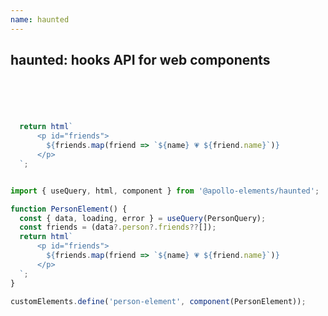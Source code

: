 ```yaml
---
name: haunted
---
```


## haunted: hooks API for web components

<div class="progressive">

```typescript





  return html`
      <p id="friends">
        ${friends.map(friend => `${name} 💗 ${friend.name}`)}
      </p>
  `;



```

```typescript reveal
import { useQuery, html, component } from '@apollo-elements/haunted';

function PersonElement() {
  const { data, loading, error } = useQuery(PersonQuery);
  const friends = (data?.person?.friends??[]);
  return html`
      <p id="friends">
        ${friends.map(friend => `${name} 💗 ${friend.name}`)}
      </p>
  `;
}

customElements.define('person-element', component(PersonElement));
```

</div>
